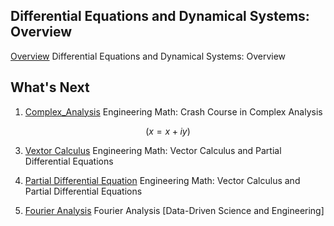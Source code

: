 

## Differential Equations and Dynamical Systems: Overview

[Overview](overview) Differential Equations and Dynamical Systems: Overview

## What's Next

1. [Complex_Analysis](complex_analysis)  Engineering Math: Crash Course in Complex Analysis

```math
( x = x + iy )
```

3. [Vextor Calculus](vector_calculus) Engineering Math: Vector Calculus and Partial Differential Equations 

4. [Partial Differential Equation](vector_calculus) Engineering Math: Vector Calculus and Partial Differential Equations

5. [Fourier Analysis](fourier_analysis)  Fourier Analysis \[Data-Driven Science and Engineering\] 
